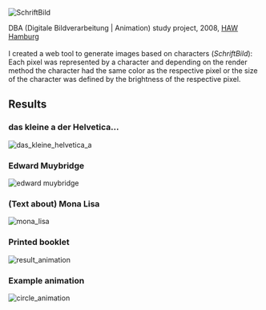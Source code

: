 ![SchriftBild](https://user-images.githubusercontent.com/1009778/172221757-31cefbb5-8f9e-4e8a-b164-a34b8fe11fe4.gif)

DBA (Digitale Bildverarbeitung | Animation) study project, 2008, [HAW Hamburg](https://www.haw-hamburg.de/)
<br><br>
I created a web tool to generate images based on characters (_SchriftBild_): <br>
Each pixel was represented by a character and depending on the render method the character had the same color as the respective pixel or the size of the character was defined by the brightness of the respective pixel. 

## Results
### das kleine a der Helvetica...
![das_kleine_helvetica_a](https://user-images.githubusercontent.com/1009778/172221211-97113177-a584-434c-bb77-baad6fce7ec5.png)

### Edward Muybridge
![edward muybridge](https://user-images.githubusercontent.com/1009778/172221224-9e8cf5ed-61e5-4a1d-b470-9afad2d0f4df.png)

### (Text about) Mona Lisa
![mona_lisa](https://user-images.githubusercontent.com/1009778/172221233-455be725-a419-4b43-b878-ef5de8136f4b.png)

### Printed booklet
![result_animation](https://user-images.githubusercontent.com/1009778/172221262-5dec66e8-5b54-47aa-93a4-f88e20a19bce.gif)

### Example animation
![circle_animation](https://user-images.githubusercontent.com/1009778/172221283-389ad31f-2be3-401e-b4a1-65d7afbc5f3f.gif)
